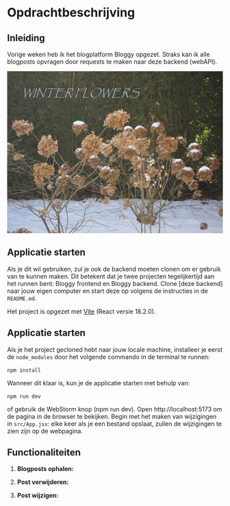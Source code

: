 # Opdrachtbeschrijving

## Inleiding

Vorige weken heb ik het blogplatform Bloggy opgezet. Straks kan ik alle blogposts opvragen door requests te maken naar deze backend (webAPI).

![logo-white.png](src%2Fassets%2Flogo-white.png)

## Applicatie starten

Als je dit wil gebruiken, zul je ook de backend moeten clonen om er gebruik van te kunnen maken. Dit betekent dat je twee projecten tegelijkertijd aan het
runnen bent:
Bloggy frontend en Bloggy backend. Clone [deze backend]  naar jouw eigen computer en start deze op
volgens de instructies in de `README.md`.

Het project is opgezet met [Vite](https://vitejs.dev/) (React versie 18.2.0).

## Applicatie starten

Als je het project gecloned hebt naar jouw locale machine, installeer je eerst de `node_modules` door het volgende
commando in de terminal te runnen:

```shell
npm install
```

Wanneer dit klaar is, kun je de applicatie starten met behulp van:

```shell
npm run dev
```

of gebruik de WebStorm knop (npm run dev). Open http://localhost:5173 om de pagina in de browser te bekijken. Begin met
het maken van wijzigingen in `src/App.jsx`: elke keer als je een bestand opslaat, zullen de wijzigingen te zien zijn op
de webpagina.



## Functionaliteiten

1. **Blogposts ophalen:**

4. **Post verwijderen:**
6. **Post wijzigen:** 



